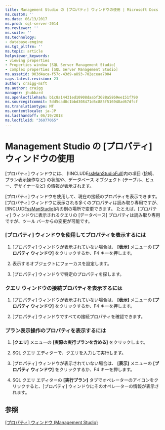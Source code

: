 ```yaml
---
title: Management Studio の [プロパティ] ウィンドウの使用 | Microsoft Docs
ms.custom: ''
ms.date: 06/13/2017
ms.prod: sql-server-2014
ms.reviewer: ''
ms.suite: ''
ms.technology:
- database-engine
ms.tgt_pltfrm: ''
ms.topic: article
helpviewer_keywords:
- viewing properties
- Properties window [SQL Server Management Studio]
- complex properties [SQL Server Management Studio]
ms.assetid: 903d4aca-f57c-43d9-a893-702eceaa7004
caps.latest.revision: 23
author: craigg-msft
ms.author: craigg
manager: jhubbard
ms.openlocfilehash: b1c8a14431ed10908daabf3688a5869ee151f790
ms.sourcegitcommit: 5dd5cad0c1bbd308471d6c885f516948ad67dfcf
ms.translationtype: MT
ms.contentlocale: ja-JP
ms.lasthandoff: 06/19/2018
ms.locfileid: "36077065"
---
```

# <a name="use-the-properties-window-in-management-studio"></a>Management Studio の [プロパティ] ウィンドウの使用
  [プロパティ] ウィンドウには、 [!INCLUDE[ssManStudioFull](../../includes/ssmanstudiofull-md.md)]内の項目 (接続、プラン表示操作など) の状態や、データベース オブジェクト (テーブル、ビュー、デザイナーなど) の情報が表示されます。  
  
 [プロパティ] ウィンドウを使用して、現在の接続のプロパティを表示できます。 [プロパティ] ウィンドウに表示される多くのプロパティは読み取り専用ですが、 [!INCLUDE[ssManStudio](../../includes/ssmanstudio-md.md)]内の別の場所で変更できます。 たとえば、[プロパティ] ウィンドウに表示されるクエリの [データベース] プロパティは読み取り専用ですが、ツール バーからの変更が可能です。  
  
### <a name="to-view-properties-using-the-properties-window"></a>[プロパティ] ウィンドウを使用してプロパティを表示するには  
  
1.  [プロパティ] ウィンドウが表示されていない場合は、 **[表示]** メニューの **[プロパティ ウィンドウ]** をクリックするか、F4 キーを押します。  
  
2.  表示するオブジェクトにフォーカスを設定します。  
  
3.  [プロパティ] ウィンドウで特定のプロパティを探します。  
  
### <a name="to-view-connection-properties-of-a-query-window"></a>クエリ ウィンドウの接続プロパティを表示するには  
  
1.  [プロパティ] ウィンドウが表示されていない場合は、 **[表示]** メニューの **[プロパティ ウィンドウ]** をクリックするか、F4 キーを押します。  
  
2.  [プロパティ] ウィンドウですべての接続プロパティを確認できます。  
  
### <a name="to-view-the-properties-of-a-showplan-operator"></a>プラン表示操作のプロパティを表示するには  
  
1.  **[クエリ]** メニューの **[実際の実行プランを含める]** をクリックします。  
  
2.  SQL クエリ エディターで、クエリを入力して実行します。  
  
3.  [プロパティ] ウィンドウが表示されていない場合は、 **[表示]** メニューの **[プロパティ ウィンドウ]** をクリックするか、F4 キーを押します。  
  
4.  SQL クエリ エディターの **[実行プラン]** タブでオペレーターのアイコンをクリックすると、[プロパティ] ウィンドウにそのオペレーターの情報が表示されます。  
  
## <a name="see-also"></a>参照  
 [[プロパティ] ウィンドウ &#40;Management Studio&#41;](../../ssms/properties-window-management-studio.md)  
  
  